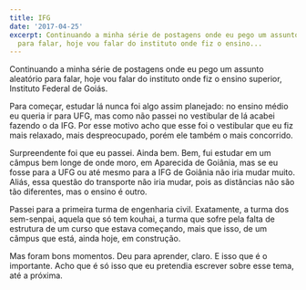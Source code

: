 ```yaml
---
title: IFG
date: '2017-04-25'
excerpt: Continuando a minha série de postagens onde eu pego um assunto aleatório
  para falar, hoje vou falar do instituto onde fiz o ensino...
---
```




Continuando a minha série de postagens onde eu pego um assunto aleatório para falar, hoje vou falar do instituto onde fiz o ensino superior, Instituto Federal de Goiás.

Para começar, estudar lá nunca foi algo assim planejado: no ensino médio eu queria ir para  UFG, mas como não passei no vestibular de lá acabei fazendo o da IFG. Por esse motivo acho que esse foi o vestibular que eu fiz mais relaxado, mais despreocupado, porém ele também o mais concorrido.

Surpreendente foi que eu passei. Ainda bem. Bem, fui estudar em um câmpus bem longe de onde moro, em Aparecida de Goiânia, mas se eu fosse para a UFG ou até mesmo para a IFG de Goiânia não iria mudar muito. Aliás, essa questão do transporte não iria mudar, pois as distâncias não são tão diferentes, mas o ensino é outro.

Passei para a primeira turma de engenharia civil. Exatamente, a turma dos sem-senpai, aquela que só tem kouhai, a turma que sofre pela falta de estrutura de um curso que estava começando, mais que isso, de um câmpus que está, ainda hoje, em construção.

Mas foram bons momentos. Deu para aprender, claro. E isso que é o importante. Acho que é só isso que eu pretendia escrever sobre esse tema, até a próxima.